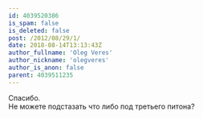 ```yaml
---
id: 4039520386
is_spam: false
is_deleted: false
post: /2012/08/29/1/
date: 2018-08-14T13:13:43Z
author_fullname: 'Oleg Veres'
author_nickname: 'olegveres'
author_is_anon: false
parent: 4039511235
---
```


<p>Спасибо.<br>Не можете подстазать что либо под третьего питона?</p>
